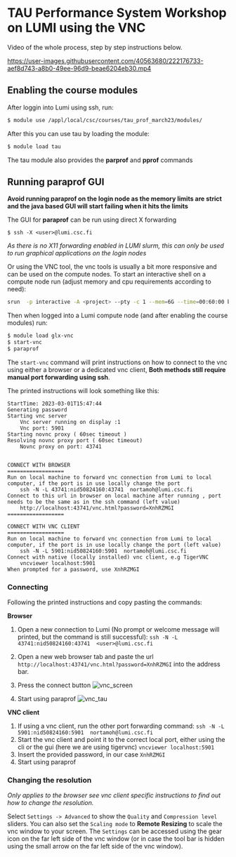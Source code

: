 # TAU Performance System Workshop on LUMI using the VNC

Video of the whole process, step by step instructions below. 



https://user-images.githubusercontent.com/40563680/222176733-aef8d743-a8b0-49ee-96d9-beae6204eb30.mp4



## Enabling the course modules

After loggin into Lumi using ssh, run:

```bash
$ module use /appl/local/csc/courses/tau_prof_march23/modules/
```

After this you can use tau by loading the module:

```bash
$ module load tau
```

The tau module also provides the **parprof** and **pprof** commands

## Running paraprof GUI 

**Avoid running paraprof on the login node as the memory limits are strict and the java based GUI will start failing when it hits the limits**


The GUI for **paraprof** can be run using direct X forwarding 

```
$ ssh -X <user>@lumi.csc.fi
```
_As there is no X11 forwarding enabled in LUMI slurm, this can only be used to run graphical applications on the login nodes_

Or using the VNC tool, the vnc tools is usually a bit more responsive and can be used on the compute nodes. 
To start an interactive shell on a compute node run (adjust memory and cpu requirements according to need):

```bash
srun  -p interactive -A <project> --pty -c 1 --mem=6G --time=00:60:00 bash
```

Then when logged into a Lumi compute node (and after enabling the course modules) run:

```bash
$ module load glx-vnc 
$ start-vnc
$ paraprof
```

The `start-vnc` command will print instructions on how to connect to the vnc using either
a browser or a dedicated vnc client, **Both methods still require manual port forwarding using ssh**.

The printed instructions will look something like this:

```
StartTime: 2023-03-01T15:47:44
Generating password
Starting vnc server
	Vnc server running on display :1
	Vnc port: 5901
Starting novnc proxy ( 60sec timeout )
Resolving novnc proxy port ( 60sec timeout)
	Novnc proxy on port: 43741


CONNECT WITH BROWSER
==================
Run on local machine to forward vnc connection from Lumi to local computer, if the port is in use locally change the port 
    ssh -N -L 43741:nid50824160:43741  nortamoh@lumi.csc.fi
Connect to this url in browser on local machine after running , port needs to be the same as in the ssh command (left value)
    http://localhost:43741/vnc.html?password=XnhRZMGI
==================

CONNECT WITH VNC CLIENT
==================
Run on local machine to forward vnc connection from Lumi to local computer, if the port is in use locally change the port (left value)
    ssh -N -L 5901:nid50824160:5901  nortamoh@lumi.csc.fi
Connect with native (locally installed) vnc client, e.g TigerVNC
    vncviewer localhost:5901
When prompted for a password, use XnhRZMGI
```

### Connecting

Following the printed instructions and copy pasting the commands:

**Browser**

1. Open a new connection to Lumi (No prompt or welcome message will printed, but the command is still successful): 
	`ssh -N -L 43741:nid50824160:43741  <user>@lumi.csc.fi`
2. Open a new web browser tab and paste the url ` http://localhost:43741/vnc.html?password=XnhRZMGI` into the address bar.

3. Press the connect button 
![vnc_screen](https://user-images.githubusercontent.com/40563680/222176346-d41e8d45-66e1-4d3d-ac80-bdc7b1a8b710.png)

4. Start using paraprof
![vnc_tau](https://user-images.githubusercontent.com/40563680/222176439-ebd41e9a-223d-4771-87da-766f8872cfad.png)

**VNC client**
1. If using a vnc client, run the other port forwarding command:
	`ssh -N -L 5901:nid50824160:5901  nortamoh@lumi.csc.fi`
2. Start the vnc client and point it to the correct local port, either using the cli or the gui (here we are using tigervnc)
	`vncviewer localhost:5901`
3. Insert the provided password, in our case `XnhRZMGI`
4. Start using paraprof


### Changing the resolution

_Only applies to the browser see vnc client specific instructions to find out how to change the resolution._

Select `Settings -> Advanced` to show the `Quality` and `Compression level` sliders. You can also set the `Scaling mode` to **Remote Resizing** to scale the vnc window to your screen. The `Settings` can be accessed using the gear icon on the far left side of the vnc window (or in case the tool bar is hidden using the small arrow on the far left side of the vnc window).  

